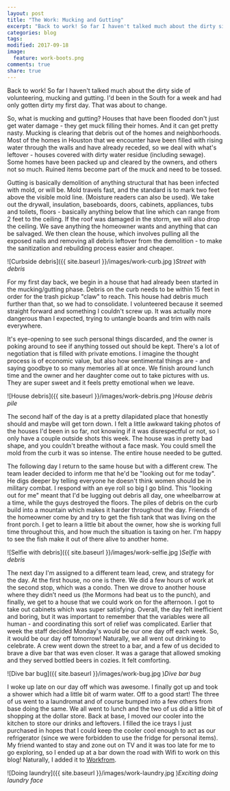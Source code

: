 ```yaml
---
layout: post
title: "The Work: Mucking and Gutting"
excerpt: "Back to work! So far I haven't talked much about the dirty side of volunteering, mucking and gutting. I'd been in the South for a week and had only gotten dirty my first day. That was about to change."
categories: blog
tags:
modified: 2017-09-18
image:
  feature: work-boots.png
comments: true
share: true
---
```


Back to work! So far I haven't talked much about the dirty side of volunteering, mucking and gutting. I'd been in the South for a week and had only gotten dirty my first day. That was about to change. 

So, what is mucking and gutting? Houses that have been flooded don't just get water damage - they get muck filling their homes. And it can get pretty nasty. Mucking is clearing that debris out of the homes and neighborhoods. Most of the homes in Houston that we encounter have been filled with rising water through the walls and have already receded, so we deal with what's leftover - houses covered with dirty water residue (including sewage). Some homes have been packed up and cleared by the owners, and others not so much. Ruined items become part of the muck and need to be tossed.

Gutting is basically demolition of anything structural that has been infected with mold, or will be. Mold travels fast, and the standard is to mark two feet above the visible mold line. (Moisture readers can also be used). We take out the drywall, insulation, baseboards, doors, cabinets, appliances, tubs and toilets, floors - basically anything below that line which can range from 2 feet to the ceiling. If the roof was damaged in the storm, we will also drop the ceiling. We save anything the homeowner wants and anything that can be salvaged. We then clean the house, which involves pulling all the exposed nails and removing all debris leftover from the demolition - to make the sanitization and rebuilding process easier and cheaper.

![Curbside debris]({{ site.baseurl }}/images/work-curb.jpg )*Street with debris*

For my first day back, we begin in a house that had already been started in the mucking/gutting phase. Debris on the curb needs to be within 15 feet in order for the trash pickup "claw" to reach. This house had debris much further than that, so we had to consolidate. I volunteered because it seemed straight forward and something I couldn't screw up. It was actually more dangerous than I expected, trying to untangle boards and trim with nails everywhere.

It's eye-opening to see such personal things discarded, and the owner is poking around to see if anything tossed out should be kept. There's a lot of negotiation that is filled with private emotions. I imagine the thought process is of economic value, but also how sentimental things are - and saying goodbye to so many memories all at once. We finish around lunch time and the owner and her daughter come out to take pictures with us. They are super sweet and it feels pretty emotional when we leave.

![House debris]({{ site.baseurl }}/images/work-debris.png )*House debris pile*

The second half of the day is at a pretty dilapidated place that honestly should and maybe will get torn down. I felt a little awkward taking photos of the houses I'd been in so far, not knowing if it was disrespectful or not, so I only have a couple outside shots this week. The house was in pretty bad shape, and you couldn't breathe without a face mask. You could smell the mold from the curb it was so intense. The entire house needed to be gutted.

The following day I return to the same house but with a different crew. The team leader decided to inform me that he'd be "looking out for me today". He digs deeper by telling everyone he doesn't think women should be in military combat. I respond with an eye roll so big I go blind. This "looking out for me" meant that I'd be lugging out debris all day, one wheelbarrow at a time, while the guys destroyed the floors. The piles of debris on the curb build into a mountain which makes it harder throughout the day. Friends of the homeowner come by and try to get the fish tank that was living on the front porch. I get to learn a little bit about the owner, how she is working full time throughout this, and how much the situation is taxing on her. I'm happy to see the fish make it out of there alive to another home.

![Selfie with debris]({{ site.baseurl }}/images/work-selfie.jpg )*Selfie with debris*

The next day I'm assigned to a different team lead, crew, and strategy for the day. At the first house, no one is there. We did a few hours of work at the second stop, which was a condo. Then we drove to another house where they didn’t need us (the Mormons had beat us to the punch), and finally, we get to a house that we could work on for the afternoon. I got to take out cabinets which was super satisfying. Overall, the day felt inefficient and boring, but it was important to remember that the variables were all human - and coordinating this sort of relief was complicated. Earlier that week the staff decided Monday's would be our one day off each week. So, it would be our day off tomorrow! Naturally, we all went out drinking to celebrate. A crew went down the street to a bar, and a few of us decided to brave a dive bar that was even closer. It was a garage that allowed smoking and they served bottled beers in cozies. It felt comforting.

![Dive bar bug]({{ site.baseurl }}/images/work-bug.jpg )*Dive bar bug*

I woke up late on our day off which was awesome. I finally got up and took a shower which had a little bit of warm water. Off to a good start! The three of us went to a laundromat and of course bumped into a few others from base doing the same. We all went to lunch and the two of us did a little bit of shopping at the dollar store. Back at base, I moved our cooler into the kitchen to store our drinks and leftovers. I filled the ice trays I just purchased in hopes that I could keep the cooler cool enough to act as our refrigerator (since we were forbidden to use the fridge for personal items). My friend wanted to stay and zone out on TV and it was too late for me to go exploring, so I ended up at a bar down the road with Wifi to work on this blog! Naturally, I added it to <a href="https://workfrom.co/clancys-public-house-richmond-133739">Workfrom</a>.

![Doing laundry]({{ site.baseurl }}/images/work-laundry.jpg )*Exciting doing laundry face*






